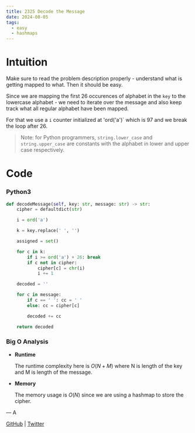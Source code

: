 ```yaml
---
title: 2325 Decode the Message
date: 2024-08-05
tags:
  - easy
  - hashmaps
---
```


# Intuition

Make sure to read the problem description properly - understand what is getting mapped to what. Then it should be easy.

Since we are mapping the first 26 occurences of alphabet in the `key` to the lowercase alphabet - we need to iterate over the message and also keep track what all regular alphabet have been mapped.

For that we use a `i` counter initialized at 'ord('a')` which is 97 and we break the loop after 26.

> Note: for Python programmers, `string.lower_case` and `string.upper_case` are constants with the alphabet in lower and upper case respectively.

# Code

### Python3

```python
def decodeMessage(self, key: str, message: str) -> str:
    cipher = defaultdict(str)

    i = ord('a')

    k = key.replace(' ', '')

    assigned = set()

    for c in k:
        if i >= ord('a') + 26: break
        if c not in cipher:
            cipher[c] = chr(i)
            i += 1

    decoded = ''

    for c in message:
        if c == ' ': cc = ' '
        else: cc = cipher[c]

        decoded += cc

    return decoded
```

### Big O Analysis

- **Runtime**

  The runtime complexity here is $O(N + M)$ where N is length of the key and M is length of the message.

- **Memory**

  The memory usage is $O(N)$ since we are using a hashmap to store the cipher.

— A

[GitHub](https://github.com/athkdev) | [Twitter](https://twitter.com/athkdev)
